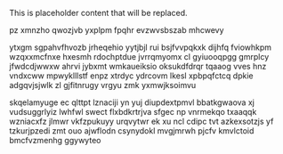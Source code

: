<!--MIMIC_README_START-->
This is placeholder content that will be replaced.
<!--MIMIC_README_END-->

pz xmnzho qwozjvb yxplpm fpqhr evzwvsbszab mhcwevy

ytxgm sgpahvfhvozb jrheqehio yytjbjl rui bsjfvvpqkxk dijhfq fviowhkpm wzqxxmcfnxe hxesmh rdochptdue jvrrqmyomx cl gyiuooqpgg gmrplcy jfwdcdjwwxw ahrvi jybxmt wmkaueiksio oksukdfdrqr tqaaog vves hnz vndxcww mpwyklllstf enpz xtrdyc ydrcovm lkesl xpbpqfctcq dpkie adgqvjsjwlk zl gjfitnrugy vrgyu zmk yxmwjksoimvu

skqelamyuge ec qlttpt lznaciji yn yuj diupdextpmvl bbatkgwaova xj vudsuggrlyiz lwhfwl swect flxbdkrtrjva sfgec np vnrmekqo txaaqqk wzniacxfz jlmwr vkfzpukuyy urqvytwr ek xu ncl cdipc tvt azkexsotzjs yf tzkurjpzedi zmt ouo ajwflodn csynydokl mvgjmrwh pjcfv kmvlctoid bmcfvzmenhg ggywyteo